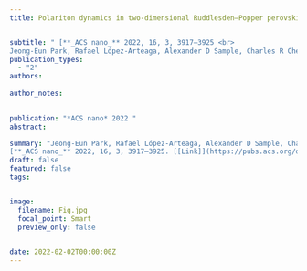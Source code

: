 ```yaml
---
title: Polariton dynamics in two-dimensional Ruddlesden–Popper perovskites strongly coupled with plasmonic lattices


subtitle: " [**_ACS nano_** 2022, 16, 3, 3917–3925 <br> 
Jeong-Eun Park, Rafael López-Arteaga, Alexander D Sample, Charles R Cherqui, Ioannis Spanopoulos, **Jun Guan**, Mercouri G Kanatzidis, George C Schatz, Emily A Weiss, Teri W Odom* ](https://pubs.acs.org/doi/abs/10.1021/acsnano.1c09296)"
publication_types:
  - "2"
authors: 
  
author_notes:
  

publication: "*ACS nano* 2022 "
abstract: 

summary: "Jeong-Eun Park, Rafael López-Arteaga, Alexander D Sample, Charles R Cherqui, Ioannis Spanopoulos, **Jun Guan**, Mercouri G Kanatzidis, George C Schatz, Emily A Weiss, Teri W Odom*  <br>
[**_ACS nano_** 2022, 16, 3, 3917–3925. [[Link]](https://pubs.acs.org/doi/abs/10.1021/acsnano.1c09296)"
draft: false
featured: false
tags:


image:
  filename: Fig.jpg
  focal_point: Smart
  preview_only: false

 
date: 2022-02-02T00:00:00Z
---
```







